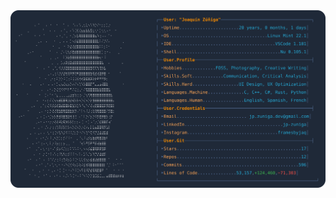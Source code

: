 <a href="https://github.com/jp-zuniga/jp-zuniga">
    <picture>
        <img
            src="./updater/assets/dark_mode.svg"
        >
    </picture>
</a>
